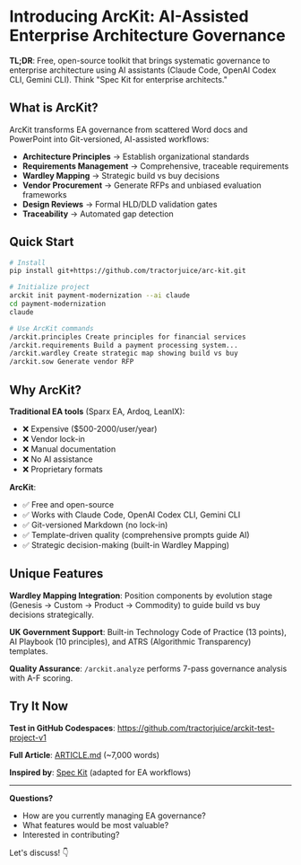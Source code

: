 # Introducing ArcKit: AI-Assisted Enterprise Architecture Governance

**TL;DR**: Free, open-source toolkit that brings systematic governance to enterprise architecture using AI assistants (Claude Code, OpenAI Codex CLI, Gemini CLI). Think "Spec Kit for enterprise architects."

## What is ArcKit?

ArcKit transforms EA governance from scattered Word docs and PowerPoint into Git-versioned, AI-assisted workflows:

- **Architecture Principles** → Establish organizational standards
- **Requirements Management** → Comprehensive, traceable requirements
- **Wardley Mapping** → Strategic build vs buy decisions
- **Vendor Procurement** → Generate RFPs and unbiased evaluation frameworks
- **Design Reviews** → Formal HLD/DLD validation gates
- **Traceability** → Automated gap detection

## Quick Start

```bash
# Install
pip install git+https://github.com/tractorjuice/arc-kit.git

# Initialize project
arckit init payment-modernization --ai claude
cd payment-modernization
claude

# Use ArcKit commands
/arckit.principles Create principles for financial services
/arckit.requirements Build a payment processing system...
/arckit.wardley Create strategic map showing build vs buy
/arckit.sow Generate vendor RFP
```

## Why ArcKit?

**Traditional EA tools** (Sparx EA, Ardoq, LeanIX):
- ❌ Expensive ($500-2000/user/year)
- ❌ Vendor lock-in
- ❌ Manual documentation
- ❌ No AI assistance
- ❌ Proprietary formats

**ArcKit**:
- ✅ Free and open-source
- ✅ Works with Claude Code, OpenAI Codex CLI, Gemini CLI
- ✅ Git-versioned Markdown (no lock-in)
- ✅ Template-driven quality (comprehensive prompts guide AI)
- ✅ Strategic decision-making (built-in Wardley Mapping)

## Unique Features

**Wardley Mapping Integration**: Position components by evolution stage (Genesis → Custom → Product → Commodity) to guide build vs buy decisions strategically.

**UK Government Support**: Built-in Technology Code of Practice (13 points), AI Playbook (10 principles), and ATRS (Algorithmic Transparency) templates.

**Quality Assurance**: `/arckit.analyze` performs 7-pass governance analysis with A-F scoring.

## Try It Now

**Test in GitHub Codespaces**: https://github.com/tractorjuice/arckit-test-project-v1

**Full Article**: [ARTICLE.md](ARTICLE.md) (~7,000 words)

**Inspired by**: [Spec Kit](https://github.com/github/spec-kit) (adapted for EA workflows)

---

**Questions?**
- How are you currently managing EA governance?
- What features would be most valuable?
- Interested in contributing?

Let's discuss! 👇
